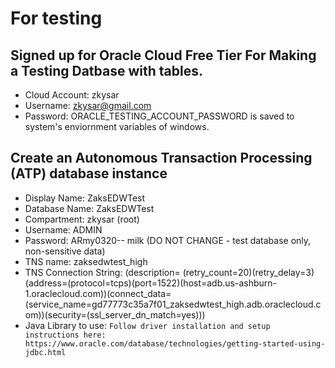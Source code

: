 # For testing

## Signed up for Oracle Cloud Free Tier For Making a Testing Datbase with tables.  
- Cloud Account: zkysar
- Username: zkysar@gmail.com
- Password: ORACLE_TESTING_ACCOUNT_PASSWORD is saved to system's enviornment variables of windows.  

## Create an Autonomous Transaction Processing (ATP) database instance
- Display Name: ZaksEDWTest
- Database Name: ZaksEDWTest
- Compartment: zkysar (root)
- Username: ADMIN
- Password: ARmy0320-- milk (DO NOT CHANGE - test database only, non-sensitive data) 
- TNS name: zaksedwtest_high
- TNS Connection String: (description= (retry_count=20)(retry_delay=3)(address=(protocol=tcps)(port=1522)(host=adb.us-ashburn-1.oraclecloud.com))(connect_data=(service_name=gd77773c35a7f01_zaksedwtest_high.adb.oraclecloud.com))(security=(ssl_server_dn_match=yes)))
- Java Library to use: `Follow driver installation and setup instructions here: https://www.oracle.com/database/technologies/getting-started-using-jdbc.html`